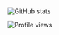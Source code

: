 
<img src="https://camo.githubusercontent.com/22885671014068b204c461cb469359f0e242265d892ac017b62e156dc3795c65/68747470733a2f2f696d672e736869656c64732e696f2f62616467652f4f532d57696e646f77732d696e666f726d6174696f6e616c3f7374796c653d666c6174266c6f676f3d77696e646f7773266c6f676f436f6c6f723d776869746526636f6c6f723d303038303030" alt="" data-canonical-src="https://img.shields.io/badge/OS-Windows-informational?style=flat&amp;logo=windows&amp;logoColor=white&amp;color=008000" style="max-width:100%;">

<img src="https://camo.githubusercontent.com/b8840e3a929597e157bb252547c01ac105786f450b5bcf971c7225fd5d4f928b/68747470733a2f2f696d672e736869656c64732e696f2f62616467652f456469746f722d56697375616c53747564696f2d696e666f726d6174696f6e616c3f7374796c653d666c6174266c6f676f3d565343266c6f676f436f6c6f723d776869746526636f6c6f723d303038303030" alt="" data-canonical-src="https://img.shields.io/badge/Editor-VisualStudio-informational?style=flat&amp;logo=VSC&amp;logoColor=white&amp;color=008000" style="max-width:100%;">

<img src="https://camo.githubusercontent.com/9a11a436bf55a97376920febce1c75c7c898cb15c11a730a64bcea90a5e8cda9/68747470733a2f2f696d672e736869656c64732e696f2f62616467652f436f64652d4c55412d696e666f726d6174696f6e616c3f7374796c653d666c6174266c6f676f3d4c7561266c6f676f436f6c6f723d776869746526636f6c6f723d303038303030" alt="" data-canonical-src="https://img.shields.io/badge/Code-LUA-informational?style=flat&amp;logo=Lua&amp;logoColor=white&amp;color=008000" style="max-width:100%;">

![GitHub stats](https://github-readme-stats.vercel.app/api?username=stveu&show_icons=true&count_private=true)  

![Profile views](https://gpvc.arturio.dev/stveu)  

